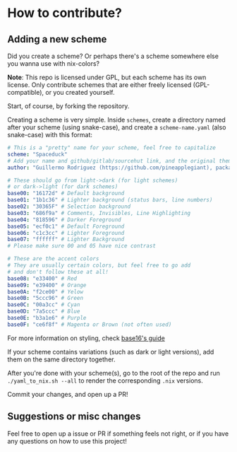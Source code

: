 # How to contribute?

## Adding a new scheme
Did you create a scheme? Or perhaps there's a scheme somewhere else you wanna use with nix-colors?

**Note**: This repo is licensed under GPL, but each scheme has its own license. Only contribute schemes that are either freely licensed (GPL-compatible), or you created yourself.

Start, of course, by forking the repository.

Creating a scheme is very simple. Inside `schemes`, create a directory named after your scheme (using snake-case), and create a `scheme-name.yaml` (also snake-case) with this format:

```yaml
# This is a "pretty" name for your scheme, feel free to capitalize
scheme: "Spaceduck"
# Add your name and github/gitlab/sourcehut link, and the original theme creator (if not you)
author: "Guillermo Rodriguez (https://github.com/pineapplegiant), packaged by Gabriel Fontes (https://github.com/Misterio77)"

# These should go from light->dark (for light schemes)
# or dark->light (for dark schemes)
base00: "16172d" # Default background
base01: "1b1c36" # Lighter background (status bars, line numbers)
base02: "30365F" # Selection background
base03: "686f9a" # Comments, Invisibles, Line Highlighting
base04: "818596" # Darker Foreground
base05: "ecf0c1" # Default Foreground
base06: "c1c3cc" # Lighter Foreground
base07: "ffffff" # Lighter Background 
# Please make sure 00 and 05 have nice contrast

# These are the accent colors
# They are usually certain colors, but feel free to go add
# and don't follow these at all!
base08: "e33400" # Red
base09: "e39400" # Orange
base0A: "f2ce00" # Yelow
base0B: "5ccc96" # Green
base0C: "00a3cc" # Cyan
base0D: "7a5ccc" # Blue
base0E: "b3a1e6" # Purple
base0F: "ce6f8f" # Magenta or Brown (not often used)
```

For more information on styling, check [base16's guide](https://github.com/chriskempson/base16/blob/master/styling.md)

If your scheme contains variations (such as dark or light versions), add them on the same directory together.

After you're done with your scheme(s), go to the root of the repo and run `./yaml_to_nix.sh --all` to render the corresponding `.nix` versions.

Commit your changes, and open up a PR!

## Suggestions or misc changes
Feel free to open up a issue or PR if something feels not right, or if you have any questions on how to use this project!
